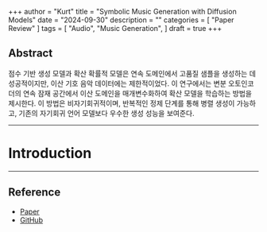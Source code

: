 +++
author = "Kurt"
title = "Symbolic Music Generation with Diffusion Models"
date = "2024-09-30"
description = ""
categories = [
    "Paper Review"
]
tags = [
    "Audio",
    "Music Generation",
]
draft = true
+++

## Abstract

점수 기반 생성 모델과 확산 확률적 모델은 연속 도메인에서 고품질 샘플을 생성하는 데 성공적이지만, 이산 기호 음악 데이터에는 제한적이었다. 이 연구에서는 변분 오토인코더의 연속 잠재 공간에서 이산 도메인을 매개변수화하여 확산 모델을 학습하는 방법을 제시한다. 이 방법은 비자기회귀적이며, 반복적인 정제 단계를 통해 병렬 생성이 가능하고, 기존의 자기회귀 언어 모델보다 우수한 생성 성능을 보여준다.

---

# Introduction



---

## Reference

* [Paper](https://arxiv.org/pdf/2103.16091)
* [GitHub](https://github.com/magenta/symbolic-music-diffusion)